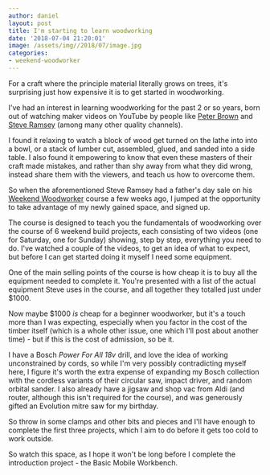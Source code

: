 ```yaml
---
author: daniel
layout: post
title: I'm starting to learn woodworking
date: '2018-07-04 21:20:01'
image: /assets/img//2018/07/image.jpg
categories:
- weekend-woodworker
---
```


<p class="intro"><span class="dropcap">F</span>or a craft where the principle material literally grows on trees, it's surprising just how expensive it is to get started in woodworking.</p>

I've had an interest in learning woodworking for the past 2 or so years, born out of watching maker videos on YouTube by people like [Peter Brown](https://www.youtube.com/user/kludge1977) and [Steve Ramsey](https://www.youtube.com/channel/UCBB7sYb14uBtk8UqSQYc9-w) (among many other quality channels).

I found it relaxing to watch a block of wood get turned on the lathe into into a bowl, or a stack of lumber cut, assembled, glued, and sanded into a side table. I also found it empowering to know that even these masters of their craft made mistakes, and rather than shy away from what they did wrong, instead share them with the viewers, and teach us how to overcome them.

So when the aforementioned Steve Ramsey had a father's day sale on his [Weekend Woodworker](https://theweekendwoodworker.com/) course a few weeks ago, I jumped at the opportunity to take advantage of my newly gained space, and signed up.

The course is designed to teach you the fundamentals of woodworking over the course of 6 weekend build projects, each consisting of two videos (one for Saturday, one for Sunday) showing, step by step, everything you need to do. I've watched a couple of the videos, to get an idea of what to expect, but before I can get started doing it myself I need some equipment.

One of the main selling points of the course is how cheap it is to buy all the equipment needed to complete it. You're presented with a list of the actual equipment Steve uses in the course, and all together they totalled just under $1000.

Now maybe $1000 _is_ cheap for a beginner woodworker, but it's a touch more than I was expecting, especially when you factor in the cost of the timber itself (which is a whole other issue, one which I'll post about another time) - but if this is the cost of admission, so be it.

I have a Bosch _Power For All 18v_ drill, and love the idea of working unconstrained by cords, so while I'm very possibly contradicting myself here, I figure it's worth the extra expense of expanding my Bosch collection with the cordless variants of their circular saw, impact driver, and random orbital sander. I also already have a jigsaw and shop vac from Aldi (and router, although this isn't required for the course), and was generously gifted an Evolution mitre saw for my birthday.

So throw in some clamps and other bits and pieces and I'll have enough to complete the first three projects, which I aim to do before it gets too cold to work outside.

So watch this space, as I hope it won't be long before I complete the introduction project - the Basic Mobile Workbench.
